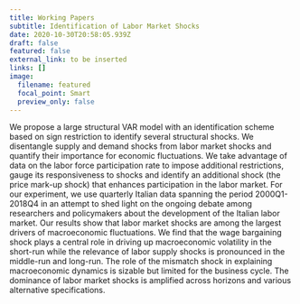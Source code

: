 ```yaml
---
title: Working Papers
subtitle: Identification of Labor Market Shocks
date: 2020-10-30T20:58:05.939Z
draft: false
featured: false
external_link: to be inserted
links: []
image:
  filename: featured
  focal_point: Smart
  preview_only: false
---
```

<!--StartFragment-->

We propose a large structural VAR model with an identification scheme based on sign restriction to identify several structural shocks. We disentangle supply and demand shocks from labor market shocks and quantify their importance for economic fluctuations. We take advantage of data on the labor force participation rate to impose additional restrictions, gauge its responsiveness to shocks and identify an additional shock (the price mark-up shock) that enhances participation in the labor market. For our experiment, we use quarterly Italian data spanning the period 2000Q1-2018Q4 in an attempt to shed light on the ongoing debate among researchers and policymakers about the development of the Italian labor market. Our results show that labor market shocks are among the largest drivers of macroeconomic fluctuations. We find that the wage bargaining shock plays a central role in driving up macroeconomic volatility in the short-run while the relevance of labor supply shocks is pronounced in the middle-run and long-run. The role of the mismatch shock in explaining macroeconomic dynamics is sizable but limited for the business cycle. The dominance of labor market shocks is amplified across horizons and various alternative specifications.

<!--EndFragment-->